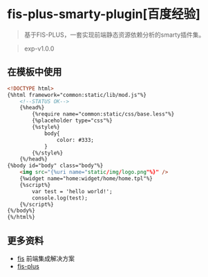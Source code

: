 # fis-plus-smarty-plugin[百度经验]

>基于FIS-PLUS，一套实现前端静态资源依赖分析的smarty插件集。

>exp-v1.0.0

## 在模板中使用

```html
<!DOCTYPE html>
{%html framework="common:static/lib/mod.js"%}
    <!--STATUS OK-->
    {%head%}
		{%require name="common:static/css/base.less"%}
		{%placeholder type="css"%}
		{%style%}
			body{
				color: #333;
			}
		{%/style%}
    {%/head%}
{%body id="body" class="body"%}
	<img src="{%uri name="static/img/logo.png"%}" />
	{%widget name="home:widget/home/home.tpl"%}
	{%script%}
		var test = 'hello world!';
		console.log(test);
	{%/script%}
{%/body%}
{%/html%}
```
## 更多资料

* [fis](https://github.com/fex-team/fis) 前端集成解决方案
* [fis-plus](https://github.com/fex-team/fis-plus)
